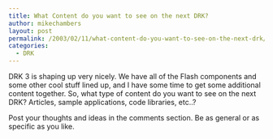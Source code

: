 ```yaml
---
title: What Content do you want to see on the next DRK?
author: mikechambers
layout: post
permalink: /2003/02/11/what-content-do-you-want-to-see-on-the-next-drk/
categories:
  - DRK
---
```



DRK 3 is shaping up very nicely. We have all of the Flash components and some other cool stuff lined up, and I have some time to get some additional content together. So, what type of content do you want to see on the next DRK? Articles, sample applications, code libraries, etc..?

Post your thoughts and ideas in the comments section. Be as general or as specific as you like.